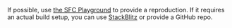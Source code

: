 If possible, use [the SFC Playground](https://sfc.vuejs.org) to provide a reproduction. If it requires an actual build setup, you can use [StackBlitz](https://vite.new/vue) or provide a GitHub repo.
